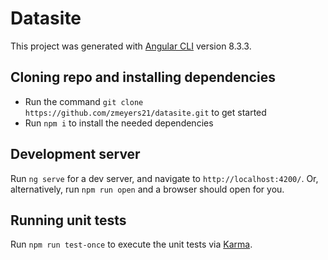 # Datasite

This project was generated with [Angular CLI](https://github.com/angular/angular-cli) version 8.3.3.

## Cloning repo and installing dependencies

 - Run the command `git clone https://github.com/zmeyers21/datasite.git` to get started
 - Run `npm i` to install the needed dependencies

## Development server

Run `ng serve` for a dev server, and navigate to `http://localhost:4200/`. Or, alternatively, run `npm run open` and a browser should open for you.

## Running unit tests

Run `npm run test-once` to execute the unit tests via [Karma](https://karma-runner.github.io).

